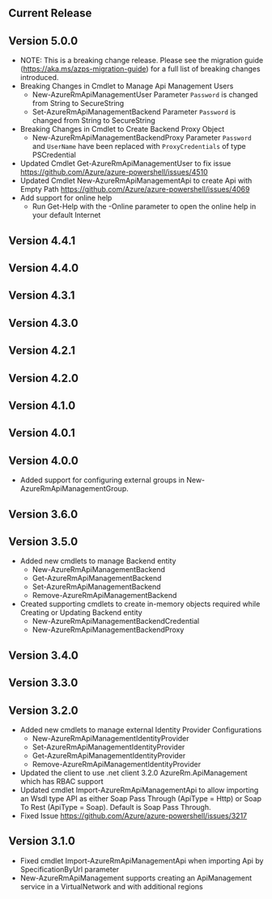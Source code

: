 ﻿<!--
    Please leave this section at the top of the change log.

    Changes for the current release should go under the section titled "Current Release", and should adhere to the following format:

    ## Current Release
    * Overview of change #1
        - Additional information about change #1
    * Overview of change #2
        - Additional information about change #2
        - Additional information about change #2
    * Overview of change #3
    * Overview of change #4
        - Additional information about change #4

    ## YYYY.MM.DD - Version X.Y.Z (Previous Release)
    * Overview of change #1
        - Additional information about change #1
-->
## Current Release

## Version 5.0.0
* NOTE: This is a breaking change release. Please see the migration guide (https://aka.ms/azps-migration-guide) for a full list of breaking changes introduced.
* Breaking Changes in Cmdlet to Manage Api Management Users
    - New-AzureRmApiManagementUser Parameter `Password` is changed from String to SecureString
    - Set-AzureRmApiManagementBackend Parameter `Password` is changed from String to SecureString
* Breaking Changes in Cmdlet to Create Backend Proxy Object
    - New-AzureRmApiManagementBackendProxy Parameter `Password` and `UserName` have been replaced with `ProxyCredentials` of type PSCredential
* Updated Cmdlet Get-AzureRmApiManagementUser to fix issue https://github.com/Azure/azure-powershell/issues/4510
* Updated Cmdlet New-AzureRmApiManagementApi to create Api with Empty Path https://github.com/Azure/azure-powershell/issues/4069
* Add support for online help
    - Run Get-Help with the -Online parameter to open the online help in your default Internet 

## Version 4.4.1

## Version 4.4.0

## Version 4.3.1

## Version 4.3.0

## Version 4.2.1

## Version 4.2.0

## Version 4.1.0

## Version 4.0.1

## Version 4.0.0
* Added support for configuring external groups in New-AzureRmApiManagementGroup.

## Version 3.6.0

## Version 3.5.0
* Added new cmdlets to manage Backend entity
    - New-AzureRmApiManagementBackend
    - Get-AzureRmApiManagementBackend
    - Set-AzureRmApiManagementBackend
    - Remove-AzureRmApiManagementBackend
* Created supporting cmdlets to create in-memory objects required while Creating or Updating Backend entity
    - New-AzureRmApiManagementBackendCredential
    - New-AzureRmApiManagementBackendProxy
	
## Version 3.4.0

## Version 3.3.0

## Version 3.2.0
* Added new cmdlets to manage external Identity Provider Configurations
    - New-AzureRmApiManagementIdentityProvider
    - Set-AzureRmApiManagementIdentityProvider
    - Get-AzureRmApiManagementIdentityProvider
    - Remove-AzureRmApiManagementIdentityProvider
* Updated the client to use .net client 3.2.0 AzureRm.ApiManagement which has RBAC support
* Updated cmdlet Import-AzureRmApiManagementApi to allow importing an Wsdl type API as either Soap Pass Through (ApiType = Http) or Soap To Rest (ApiType = Soap). Default is Soap Pass Through.
* Fixed Issue https://github.com/Azure/azure-powershell/issues/3217

## Version 3.1.0
* Fixed cmdlet Import-AzureRmApiManagementApi when importing Api by SpecificationByUrl parameter
* New-AzureRmApiManagement supports creating an ApiManagement service in a VirtualNetwork and with additional regions